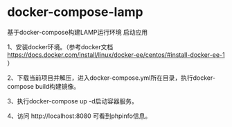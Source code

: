 # docker-compose-lamp
基于docker-compose构建LAMP运行环境
启动应用

1、安装docker环境。（参考docker文档 https://docs.docker.com/install/linux/docker-ee/centos/#install-docker-ee-1 ）

2、下载当前项目并解压，进入docker-compose.yml所在目录，执行docker-compose build构建镜像。

3、执行docker-compose up -d启动容器服务。

4、访问 http://localhost:8080 可看到phpinfo信息。
